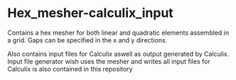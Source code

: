# Hex_mesher-calculix_input

Contains a hex mesher for both linear and quadratic elements assembled in a grid.  Gaps can be specified in the x and y directions.

Also contains input files for Calculix aswell as output generated by Calculix.  
Input file generator wish uses the mesher and writes all input files for Calculix is also contained in this repository

